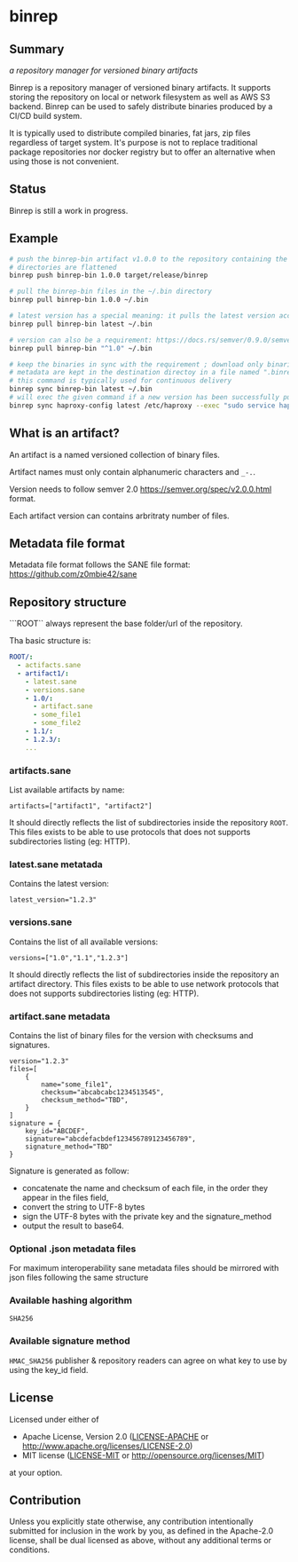 # binrep

## Summary

_a repository manager for versioned binary artifacts_

Binrep is a repository manager of versioned binary artifacts. It supports 
storing the repository on local or network filesystem as well as AWS S3 backend. 
Binrep can be used to safely distribute binaries produced by a CI/CD build system. 

It is typically used to distribute compiled binaries, fat jars, zip files regardless of target
system. It's purpose is not to replace traditional package repositories nor docker registry but to
offer an alternative when using those is not convenient.

## Status

Binrep is still a work in progress.  

## Example 

```bash
# push the binrep-bin artifact v1.0.0 to the repository containing the target/release/binrep binray file
# directories are flattened
binrep push binrep-bin 1.0.0 target/release/binrep

# pull the binrep-bin files in the ~/.bin directory
binrep pull binrep-bin 1.0.0 ~/.bin

# latest version has a special meaning: it pulls the latest version according to semver.
binrep pull binrep-bin latest ~/.bin

# version can also be a requirement: https://docs.rs/semver/0.9.0/semver/#requirements
binrep pull binrep-bin "^1.0" ~/.bin

# keep the binaries in sync with the requirement ; download only binaries if needed
# metadata are kept in the destination directoy in a file named ".binrep-bin.sane"
# this command is typically used for continuous delivery
binrep sync binrep-bin latest ~/.bin
# will exec the given command if a new version has been successfully pulled
binrep sync haproxy-config latest /etc/haproxy --exec "sudo service haproxy reload"
```

## What is an artifact?

An artifact is a named versioned collection of binary files. 

Artifact names must only contain alphanumeric characters and `_-.`.  

Version needs to follow semver 2.0 https://semver.org/spec/v2.0.0.html format. 

Each artifact version can contains arbritraty number of files. 


## Metadata file format

Metadata file format follows the SANE file format: https://github.com/z0mbie42/sane

## Repository structure

```ROOT`` always represent the base folder/url of the repository.

Tha basic structure is: 
```yml
ROOT/:
  - actifacts.sane
  - artifact1/:
    - latest.sane
    - versions.sane
    - 1.0/:
      - artifact.sane
      - some_file1
      - some_file2
    - 1.1/:
    - 1.2.3/:
    ...
```

### artifacts.sane

List available artifacts by name:
```sane
artifacts=["artifact1", "artifact2"]
``` 
It should directly reflects the list of subdirectories inside the repository ```ROOT```. This files exists to be able to use protocols that does not supports subdirectories listing (eg: HTTP).

### latest.sane metatada

Contains the latest version:
```sane
latest_version="1.2.3"
```

### versions.sane

Contains the list of all available versions:
```sane
versions=["1.0","1.1","1.2.3"]
```
It should directly reflects the list of subdirectories inside the repository an artifact directory. This files exists to be able to use network protocols that does not supports subdirectories listing (eg: HTTP).

### artifact.sane metadata

Contains the list of binary files for the version with checksums and signatures.
```sane
version="1.2.3"
files=[
    {
        name="some_file1",
        checksum="abcabcabc1234513545",
        checksum_method="TBD",
    }
]
signature = {
    key_id="ABCDEF",
    signature="abcdefacbdef123456789123456789",
    signature_method="TBD"
}
```

Signature is generated as follow: 
- concatenate the name and checksum of each file, in the order they appear in the files field,
- convert the string to UTF-8 bytes
- sign the UTF-8 bytes with the private key and the signature_method
- output the result to base64.

### Optional .json metadata files

For maximum interoperability sane metadata files should be mirrored with json files following the same structure

### Available hashing algorithm

`SHA256`

### Available signature method

`HMAC_SHA256` publisher & repository readers can agree on what key to use by using the key_id field.


## License

Licensed under either of

 * Apache License, Version 2.0
   ([LICENSE-APACHE](LICENSE-APACHE) or http://www.apache.org/licenses/LICENSE-2.0)
 * MIT license
   ([LICENSE-MIT](LICENSE-MIT) or http://opensource.org/licenses/MIT)

at your option.

## Contribution

Unless you explicitly state otherwise, any contribution intentionally submitted
for inclusion in the work by you, as defined in the Apache-2.0 license, shall be
dual licensed as above, without any additional terms or conditions.

